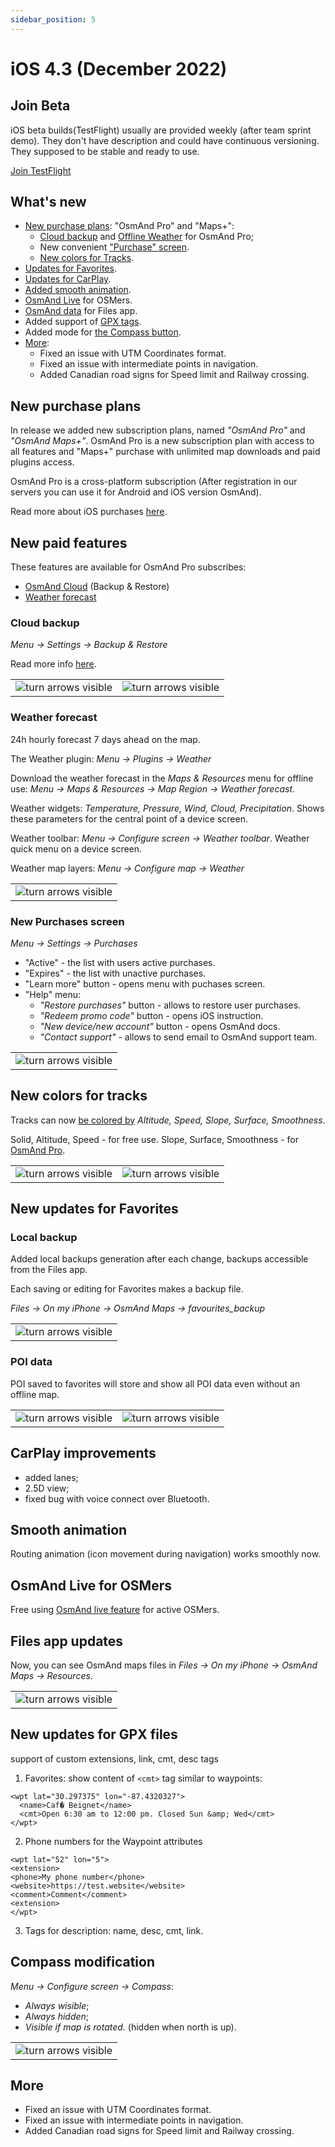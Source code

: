 ```yaml
---
sidebar_position: 5
---
```


# iOS 4.3 (December 2022)

## Join Beta

iOS beta builds(TestFlight) usually are provided weekly (after team sprint demo). They don't have description and could have continuous versioning. They supposed to be stable and ready to use.

<div>
  <a class="button button--active" href="https://testflight.apple.com/join/7poGNCKy">Join TestFlight</a>
</div>

## What's new

<!-- [Read the release article](https://osmand.net/blog/osmand-ios-4-3-released) -->

* [New purchase plans](#new-purchase-plans): "OsmAnd Pro" and "Maps+":
  * [Cloud backup](#cloud-backup) and [Offline Weather](#weather-forecast) for OsmAnd Pro;
  * New convenient ["Purchase" screen](#new-purchases-screen).
  * [New colors for Tracks](#new-colors-for-tracks).
* [Updates for Favorites](#new-updates-for-favorites).
* [Updates for CarPlay](#carplay-improvements).
* [Added smooth animation](#smooth-animation).
* [OsmAnd Live](#osmand-live-for-osmers) for OSMers.
* [OsmAnd data](#files-app-updates) for Files app.
* Added support of [GPX tags](#new-updates-for-gpx-files).
* Added mode for [the Compass button](#compass-modification).
* [More](#more):
  * Fixed an issue with UTM Coordinates format.
  * Fixed an issue with intermediate points in navigation.
  * Added Canadian road signs for Speed limit and Railway crossing.



## New purchase plans

In release we added new subscription plans, named _"OsmAnd Pro"_ and _"OsmAnd Maps+"_. OsmAnd Pro is a new subscription plan with access to all features and "Maps+" purchase with unlimited map downloads and paid plugins access.

OsmAnd Pro is a cross-platform subscription (After registration in our servers you can use it for Android and iOS version OsmAnd).

Read more about iOS purchases [here](https://osmand.net/docs/user/purchases/ios).

## New paid features

These features are available for OsmAnd Pro subscribes:
- [OsmAnd Cloud](#cloud-backup) (Backup & Restore)
- [Weather forecast](#weather-forecast)

### Cloud backup

_Menu → Settings → Backup & Restore_

Read more info [here](https://osmand.net/docs/user/personal/storage#backup-and-restore-for-osmand-pro).

<table class="blogimage">
  <tr>
    <td><img src={require('@site/blog/2022-12-10-ios-4-3/backup_ios.png').default} alt="turn arrows visible"/></td>
    <td><img src={require('@site/blog/2022-12-10-ios-4-3/backup_1_ios.png').default} alt="turn arrows visible"/></td>    
    </tr>
</table> 

### Weather forecast

24h hourly forecast 7 days ahead on the map.

The Weather plugin: _Menu → Plugins → Weather_

Download the weather forecast in the _Maps & Resources_ menu for offline use:  _Menu → Maps & Resources → Map Region → Weather forecast_.

Weather widgets: _Temperature, Pressure, Wind, Cloud, Precipitation_. Shows these parameters for the central point of a device screen.

Weather toolbar: _Menu → Configure screen → Weather toolbar_. Weather quick menu on a device screen.

Weather map layers: _Menu → Configure map → Weather_


<table class="blogimage">
  <tr>
    <td><img src={require('@site/blog/2022-12-10-ios-4-3/weather_ios.png').default} alt="turn arrows visible"/></td>
    </tr>
</table> 


### New Purchases screen

_Menu → Settings → Purchases_

- "Active"  - the list with users active purchases.
- "Expires" - the list with unactive purchases.
- "Learn more" button - opens menu with puchases screen.
- "Help" menu:
    - _"Restore purchases"_ button - allows to restore user purchases.
    - _"Redeem promo code"_ button - opens iOS instruction.
    - _"New device/new account"_ button - opens OsmAnd docs.
    - _"Contact support"_ - allows to send email to OsmAnd support team.

<table class="blogimage">
  <tr>
    <td><img src={require('@site/blog/2022-12-10-ios-4-3/purchases_screen.png').default} alt="turn arrows visible"/></td>
    </tr>
</table> 

## New colors for tracks

Tracks can now [be colored by](https://osmand.net/docs/user/map/tracks-on-map#track-appearance) _Altitude, Speed, Slope, Surface, Smoothness_.

Solid, Altitude, Speed - for free use.
Slope, Surface, Smoothness - for [OsmAnd Pro](https://osmand.net/docs/user/purchases/ios#free-and-paid-features).

<table class="blogimage">
  <tr>
    <td><img src={require('@site/blog/2022-12-10-ios-4-3/gpx_colors_ios.png').default} alt="turn arrows visible"/></td>
    <td><img src={require('@site/blog/2022-12-10-ios-4-3/gpx_colors_1_ios.png').default} alt="turn arrows visible"/></td>
    </tr>
</table> 


## New updates for Favorites

### Local backup

Added local backups generation after each change, backups accessible from the Files app.

Each saving or editing for Favorites makes a backup file.

*Files → On my iPhone → OsmAnd Maps → favourites_backup*

<table class="blogimage">
  <tr>
    <td><img src={require('@site/blog/2022-12-10-ios-4-3/favorites_autobackup.png').default} alt="turn arrows visible"/></td>
    </tr>
</table> 


### POI data

POI saved to favorites will store and show all POI data even without an offline map.

<table class="blogimage">
  <tr>
    <td><img src={require('@site/blog/2022-12-10-ios-4-3/favorites_poi_ios.png').default} alt="turn arrows visible"/></td>
    <td><img src={require('@site/blog/2022-12-10-ios-4-3/favorites_poi_1_ios.png').default} alt="turn arrows visible"/></td>
    </tr>
</table> 


## CarPlay improvements

- added lanes;
- 2.5D view;
- fixed bug with voice connect over Bluetooth.

## Smooth animation

Routing animation (icon movement during navigation) works smoothly now.

## OsmAnd Live for OSMers 

Free using [OsmAnd live feature](https://osmand.net/docs/user/personal/maps#free-for-osm-mappers) for active OSMers.

## Files app updates

Now, you can see OsmAnd maps files in _Files → On my iPhone → OsmAnd Maps → Resources_.

<table class="blogimage">
  <tr>
    <td><img src={require('@site/blog/2022-12-10-ios-4-3/resources_ios.png').default} alt="turn arrows visible"/></td>
    </tr>
</table> 

## New updates for GPX files

support of custom extensions, link, cmt, desc tags

1. Favorites: show content of ```<cmt>``` tag similar to waypoints:

```
<wpt lat="30.297375" lon="-87.4320327">
  <name>Caf� Beignet</name>
  <cmt>Open 6:30 am to 12:00 pm. Closed Sun &amp; Wed</cmt>
</wpt>
```

2. Phone numbers for the Waypoint attributes

```
<wpt lat="52" lon="5">
<extension>
<phone>My phone number</phone>
<website>https://test.website</website>
<comment>Comment</comment>
<extension>
</wpt>
```

3. Tags for description: name, desc, cmt, link.


## Compass modification

_Menu → Configure screen → Compass_:
- _Always wisible_;
- _Always hidden_;
- _Visible if map is rotated_. (hidden when north is up).

<table class="blogimage">
  <tr>
    <td><img src={require('@site/blog/2022-12-10-ios-4-3/compass_ios.png').default} alt="turn arrows visible"/></td>
    </tr>
</table> 

## More

- Fixed an issue with UTM Coordinates format.
- Fixed an issue with intermediate points in navigation.
- Added Canadian road signs for Speed limit and Railway crossing.

